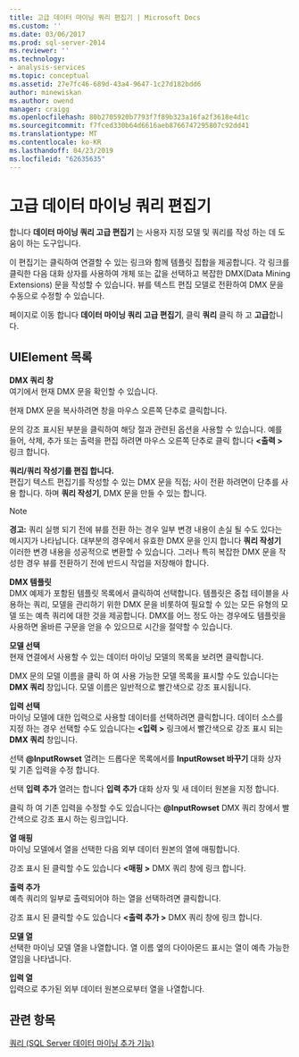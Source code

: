 ```yaml
---
title: 고급 데이터 마이닝 쿼리 편집기 | Microsoft Docs
ms.custom: ''
ms.date: 03/06/2017
ms.prod: sql-server-2014
ms.reviewer: ''
ms.technology:
- analysis-services
ms.topic: conceptual
ms.assetid: 27e7fc46-689d-43a4-9647-1c27d182bdd6
author: minewiskan
ms.author: owend
manager: craigg
ms.openlocfilehash: 80b2705920b7793f7f89b323a16fa2f3618e4d1c
ms.sourcegitcommit: f7fced330b64d6616aeb8766747295807c92dd41
ms.translationtype: MT
ms.contentlocale: ko-KR
ms.lasthandoff: 04/23/2019
ms.locfileid: "62635635"
---
```

# <a name="advanced-data-mining-query-editor"></a>고급 데이터 마이닝 쿼리 편집기
  합니다 **데이터 마이닝 쿼리 고급 편집기** 는 사용자 지정 모델 및 쿼리를 작성 하는 데 도움이 하는 도구입니다.  
  
 이 편집기는 클릭하여 연결할 수 있는 링크와 함께 템플릿 집합을 제공합니다. 각 링크를 클릭한 다음 대화 상자를 사용하여 개체 또는 값을 선택하고 복잡한 DMX(Data Mining Extensions) 문을 작성할 수 있습니다. 뷰를 텍스트 편집 모델로 전환하여 DMX 문을 수동으로 수정할 수 있습니다.  
  
 페이지로 이동 합니다 **데이터 마이닝 쿼리 고급 편집기**, 클릭 **쿼리** 클릭 하 고 **고급**합니다.  
  
## <a name="uielement-list"></a>UIElement 목록  
 **DMX 쿼리 창**  
 여기에서 현재 DMX 문을 확인할 수 있습니다.  
  
 현재 DMX 문을 복사하려면 창을 마우스 오른쪽 단추로 클릭합니다.  
  
 문의 강조 표시된 부분을 클릭하여 해당 절과 관련된 옵션을 사용할 수 있습니다. 예를 들어, 삭제, 추가 또는 출력을 편집 하려면 마우스 오른쪽 단추로 클릭 합니다  **\<출력 >** 링크 합니다.  
  
 **쿼리/쿼리 작성기를 편집 합니다.**  
 편집기 텍스트 편집기를 작성할 수 있는 DMX 문을 직접; 사이 전환 하려면이 단추를 사용 합니다. 하며 **쿼리 작성기**, DMX 문을 만들 수 있는 합니다.  
  
> [!NOTE]  
>  **경고:** 쿼리 실행 되기 전에 뷰를 전환 하는 경우 일부 변경 내용이 손실 될 수도 있다는 메시지가 나타납니다. 대부분의 경우에서 유효한 DMX 문을 인지 합니다 **쿼리 작성기** 이러한 변경 내용을 성공적으로 변환할 수 있습니다. 그러나 특히 복잡한 DMX 문을 작성한 경우 뷰를 전환하기 전에 반드시 작업을 저장해야 합니다.  
  
 **DMX 템플릿**  
 DMX 예제가 포함된 템플릿 목록에서 클릭하여 선택합니다. 템플릿은 중첩 테이블을 사용하는 쿼리, 모델을 관리하기 위한 DMX 문을 비롯하여 필요할 수 있는 모든 유형의 모델 또는 예측 쿼리에 대한 것을 제공합니다. DMX를 어느 정도 아는 경우에도 템플릿을 사용하면 올바른 구문을 얻을 수 있으므로 시간을 절약할 수 있습니다.  
  
 **모델 선택**  
 현재 연결에서 사용할 수 있는 데이터 마이닝 모델의 목록을 보려면 클릭합니다.  
  
 DMX 문의 모델 이름을 클릭 하 여 사용 가능한 모델 목록을 표시할 수도 있습니다는 **DMX 쿼리** 창입니다. 모델 이름은 일반적으로 빨간색으로 강조 표시됩니다.  
  
 **입력 선택**  
 마이닝 모델에 대한 입력으로 사용할 데이터를 선택하려면 클릭합니다. 데이터 소스를 지정 하는 경우 선택할 수도 있습니다는  **\<입력 >** 링크에서 빨간색으로 강조 표시 되는 **DMX 쿼리** 창입니다.  
  
 선택 **@InputRowset** 열려는 드롭다운 목록에서를 **InputRowset 바꾸기** 대화 상자 및 기존 입력을 수정 합니다.  
  
 선택 **입력 추가** 열려는 합니다 **입력 추가** 대화 상자 및 새 데이터 원본을 지정 합니다.  
  
 클릭 하 여 기존 입력을 수정할 수도 있습니다는 **@InputRowset** DMX 쿼리 창에서 빨간색으로 강조 표시 하는 링크입니다.  
  
 **열 매핑**  
 마이닝 모델에서 열을 선택한 다음 외부 데이터 원본의 열에 매핑합니다.  
  
 강조 표시 된 클릭할 수도 있습니다  **\<매핑 >** DMX 쿼리 창에 링크 합니다.  
  
 **출력 추가**  
 예측 쿼리의 일부로 출력되어야 하는 열을 선택하려면 클릭합니다.  
  
 강조 표시 된 클릭할 수도 있습니다  **\<출력 추가 >** DMX 쿼리 창에 링크 합니다.  
  
 **모델 열**  
 선택한 마이닝 모델 열을 나열합니다. 열 이름 옆의 다이아몬드 표시는 열이 예측 가능한 열임을 나타냅니다.  
  
 **입력 열**  
 입력으로 추가된 외부 데이터 원본으로부터 열을 나열합니다.  
  
## <a name="see-also"></a>관련 항목  
 [쿼리 &#40;SQL Server 데이터 마이닝 추가 기능&#41;](query-sql-server-data-mining-add-ins.md)  
  
  
